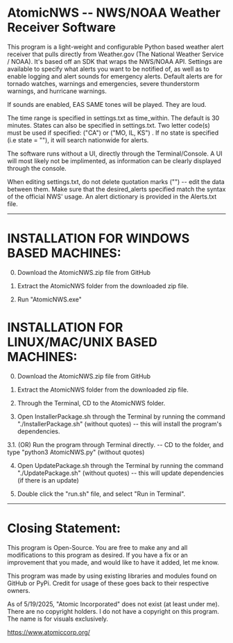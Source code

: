AtomicNWS -- NWS/NOAA Weather Receiver Software
=================================================================

This program is a light-weight and configurable Python based weather alert receiver that pulls directly from Weather.gov (The National Weather Service / NOAA).
It's based off an SDK that wraps the NWS/NOAA API. Settings are available to specify what alerts you want to be notified of,
as well as to enable logging and alert sounds for emergency alerts. Default alerts are for tornado watches, warnings and emergencies, severe thunderstorm warnings, and hurricane warnings.

If sounds are enabled, EAS SAME tones will be played. They are loud.

The time range is specified in settings.txt as time_within. The default is 30 minutes.
States can also be specified in settings.txt. Two letter code(s) must be used if specified: ("CA") or ("MO, IL, KS") .
If no state is specified (i.e state = ""), it will search nationwide for alerts.

The software runs without a UI, directly through the Terminal/Console. 
A UI will most likely not be implimented, as information can be clearly displayed through the console.

When editing settings.txt, do not delete quotation marks ("") -- edit the data between them.
Make sure that the desired_alerts specified match the syntax of the official NWS' usage. 
An alert dictionary is provided in the Alerts.txt file.

-------------------------------------------
INSTALLATION FOR WINDOWS BASED MACHINES:
===============

0. Download the AtomicNWS.zip file from GitHub

1. Extract the AtomicNWS folder from the downloaded zip file.

2. Run "AtomicNWS.exe"

INSTALLATION FOR LINUX/MAC/UNIX BASED MACHINES:
==================================

0. Download the AtomicNWS.zip file from GitHub

1. Extract the AtomicNWS folder from the downloaded zip file.

2. Through the Terminal, CD to the AtomicNWS folder.

3. Open InstallerPackage.sh through the Terminal by running the command "./InstallerPackage.sh" (without quotes) -- this will install the program's dependencies.

3.1. (OR) Run the program through Terminal directly. -- CD to the folder, and type "python3 AtomicNWS.py" (without quotes)

4. Open UpdatePackage.sh through the Terminal by running the command "./UpdatePackage.sh" (without quotes) -- this will update dependencies (if there is an update)

5. Double click the "run.sh" file, and select "Run in Terminal".

-----------------------------------------------

Closing Statement:
============

This program is Open-Source. You are free to make any and all modifications to this program as desired. If you have a fix or an improvement that you made, and would like to have it added, let me know.

This program was made by using existing libraries and modules found on GitHub or PyPi. Credit for usage of these goes back to their respective owners.

As of 5/19/2025, "Atomic Incorporated" does not exist (at least under me). There are no copyright holders. I do not have a copyright on this program. The name is for visuals exclusively.

https://www.atomiccorp.org/
